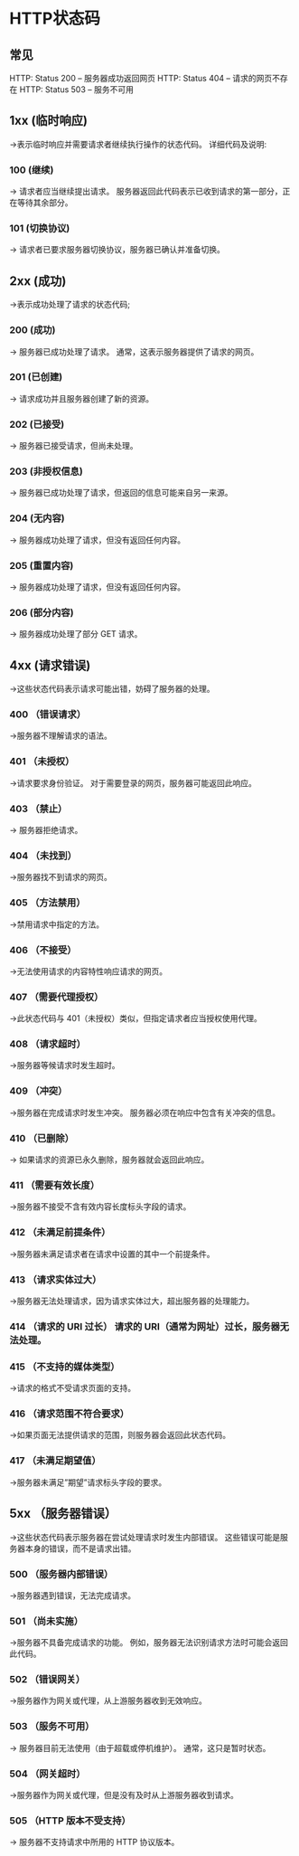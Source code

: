 # HTTP状态码

## 常见

HTTP: Status 200 – 服务器成功返回网页
HTTP: Status 404 – 请求的网页不存在
HTTP: Status 503 – 服务不可用

## 1xx  (临时响应)
->表示临时响应并需要请求者继续执行操作的状态代码。
详细代码及说明:

### 100 (继续)
-> 请求者应当继续提出请求。 服务器返回此代码表示已收到请求的第一部分，正在等待其余部分。
### 101 (切换协议)
-> 请求者已要求服务器切换协议，服务器已确认并准备切换。


## 2xx  (成功)
->表示成功处理了请求的状态代码;

### 200 (成功)
-> 服务器已成功处理了请求。 通常，这表示服务器提供了请求的网页。
### 201 (已创建)
-> 请求成功并且服务器创建了新的资源。
### 202 (已接受)
-> 服务器已接受请求，但尚未处理。
### 203 (非授权信息)
-> 服务器已成功处理了请求，但返回的信息可能来自另一来源。
### 204 (无内容)
-> 服务器成功处理了请求，但没有返回任何内容。
### 205 (重置内容)
-> 服务器成功处理了请求，但没有返回任何内容。
### 206 (部分内容)
-> 服务器成功处理了部分 GET 请求。

## 4xx (请求错误)
->这些状态代码表示请求可能出错，妨碍了服务器的处理。

### 400 （错误请求） 
->服务器不理解请求的语法。
### 401 （未授权） 
->请求要求身份验证。 对于需要登录的网页，服务器可能返回此响应。
### 403 （禁止）
-> 服务器拒绝请求。
### 404 （未找到） 
->服务器找不到请求的网页。
### 405 （方法禁用） 
->禁用请求中指定的方法。
### 406 （不接受） 
->无法使用请求的内容特性响应请求的网页。
### 407 （需要代理授权） 
->此状态代码与 401（未授权）类似，但指定请求者应当授权使用代理。
### 408 （请求超时） 
->服务器等候请求时发生超时。
### 409 （冲突） 
->服务器在完成请求时发生冲突。 服务器必须在响应中包含有关冲突的信息。
### 410 （已删除）
-> 如果请求的资源已永久删除，服务器就会返回此响应。
### 411 （需要有效长度） 
->服务器不接受不含有效内容长度标头字段的请求。
### 412 （未满足前提条件） 
->服务器未满足请求者在请求中设置的其中一个前提条件。
### 413 （请求实体过大） 
->服务器无法处理请求，因为请求实体过大，超出服务器的处理能力。
### 414 （请求的 URI 过长） 请求的 URI（通常为网址）过长，服务器无法处理。
### 415 （不支持的媒体类型） 
->请求的格式不受请求页面的支持。
### 416 （请求范围不符合要求） 
->如果页面无法提供请求的范围，则服务器会返回此状态代码。
### 417 （未满足期望值） 
->服务器未满足”期望”请求标头字段的要求。

## 5xx （服务器错误）
->这些状态代码表示服务器在尝试处理请求时发生内部错误。 这些错误可能是服务器本身的错误，而不是请求出错。

### 500 （服务器内部错误） 
->服务器遇到错误，无法完成请求。
### 501 （尚未实施） 
->服务器不具备完成请求的功能。 例如，服务器无法识别请求方法时可能会返回此代码。
### 502 （错误网关） 
->服务器作为网关或代理，从上游服务器收到无效响应。
### 503 （服务不可用）
-> 服务器目前无法使用（由于超载或停机维护）。 通常，这只是暂时状态。
### 504 （网关超时） 
->服务器作为网关或代理，但是没有及时从上游服务器收到请求。
### 505 （HTTP 版本不受支持）
-> 服务器不支持请求中所用的 HTTP 协议版本。
